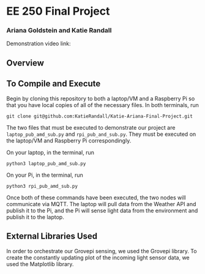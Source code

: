 # EE 250 Final Project
### Ariana Goldstein and Katie Randall

Demonstration video link:

## **Overview**

## **To Compile and Execute**
Begin by cloning this repository to both a laptop/VM and a Raspberry Pi so that you have local copies of all of the necessary files. In both terminals, run
```
git clone git@github.com:KatieRandall/Katie-Ariana-Final-Project.git
```
The two files that must be executed to demonstrate our project are `laptop_pub_amd_sub.py` and `rpi_pub_and_sub.py`. They must be executed on the laptop/VM and Raspberry Pi correspondingly.

On your laptop, in the terminal, run
```
python3 laptop_pub_amd_sub.py
```

On your Pi, in the terminal, run
```
python3 rpi_pub_amd_sub.py
```

Once both of these commands have been executed, the two nodes will communicate via MQTT. The laptop will pull data from the Weather API and publish it to the Pi, and the Pi will sense light data from the environment and publish it to the laptop. 


## **External Libraries Used**
In order to orchestrate our Grovepi sensing, we used the Grovepi library. To create the constantly updating plot of the incoming light sensor data, we used the Matplotlib library.
